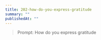 ```yaml
---
title: 202-how-do-you-express-gratitude
summary: ""
publishedAt: ""
---
```


> Prompt: How do you express gratitude

